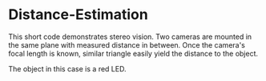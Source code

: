 # Distance-Estimation
This short code demonstrates stereo vision.
Two cameras are mounted in the same plane with measured distance in between.
Once the camera's focal length is known, similar triangle easily yield the distance to the object. 

The object in this case is a red LED.
